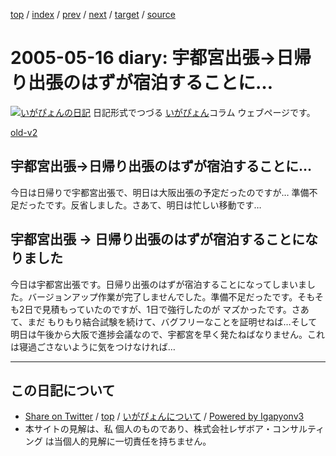 [top](../index.html) 
 / [index](index.html) 
 / [prev](ig050512.html) 
 / [next](ig050517.html) 
 / [target](https://www.igapyon.jp/igapyon/diary/2005/ig050516.html) 
 / [source](https://github.com/igapyon/diary/blob/master/2005/ig050516.src.md) 

2005-05-16 diary: 宇都宮出張→日帰り出張のはずが宿泊することに…
=====================================================================================================
[![いがぴょんの日記](https://www.igapyon.jp/igapyon/diary/images/iga200306s.jpg "いがぴょん")](https://www.igapyon.jp/igapyon/diary/memo/memoigapyon.html) 日記形式でつづる [いがぴょん](https://www.igapyon.jp/igapyon/diary/memo/memoigapyon.html)コラム ウェブページです。

[old-v2](ig050516-orig.html)

## 宇都宮出張→日帰り出張のはずが宿泊することに…

今日は日帰りで宇都宮出張で、明日は大阪出張の予定だったのですが… 準備不足だったです。反省しました。さあて、明日は忙しい移動です…


## 宇都宮出張 → 日帰り出張のはずが宿泊することになりました

今日は宇都宮出張です。日帰り出張のはずが宿泊することになってしまいました。バージョンアップ作業が完了しませんでした。準備不足だったです。そもそも2日で見積もっていたのですが、1日で強行したのが マズかったです。さあて、まだ もりもり結合試験を続けて、バグフリーなことを証明せねば…そして明日は午後から大阪で進捗会議なので、宇都宮を早く発たねばなりません。これは寝過ごさないように気をつけなければ…


----------------------------------------------------------------------------------------------------

## この日記について

* [Share on Twitter](https://twitter.com/intent/tweet?hashtags=igapyon%2Cdiary%2C%E3%81%84%E3%81%8C%E3%81%B4%E3%82%87%E3%82%93&text=%E5%AE%87%E9%83%BD%E5%AE%AE%E5%87%BA%E5%BC%B5%E2%86%92%E6%97%A5%E5%B8%B0%E3%82%8A%E5%87%BA%E5%BC%B5%E3%81%AE%E3%81%AF%E3%81%9A%E3%81%8C%E5%AE%BF%E6%B3%8A%E3%81%99%E3%82%8B%E3%81%93%E3%81%A8%E3%81%AB%E2%80%A6&url=https%3A%2F%2Fwww.igapyon.jp%2Figapyon%2Fdiary%2F2005%2Fig050516.html) / [top](../index.html) / [いがぴょんについて](https://www.igapyon.jp/igapyon/diary/memo/memoigapyon.html) / [Powered by Igapyonv3](https://github.com/igapyon/igapyonv3)
* 本サイトの見解は、私 個人のものであり、株式会社レザボア・コンサルティング は当個人的見解に一切責任を持ちません。 
